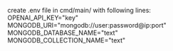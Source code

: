 create .env file in cmd/main/ with following lines: <br />
OPENAI_API_KEY="key" <br />
MONGODB_URI="mongodb://user:password@ip:port" <br />
MONGODB_DATABASE_NAME="text" <br />
MONGODB_COLLECTION_NAME="text" <br />
